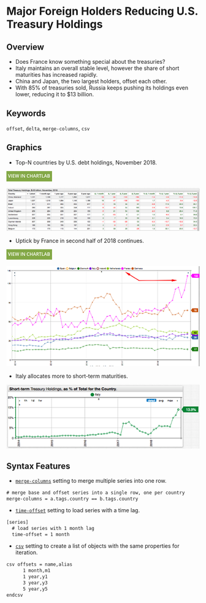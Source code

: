 # Major Foreign Holders Reducing U.S. Treasury Holdings

## Overview

* Does France know something special about the treasuries?
* Italy maintains an overall stable level, however the share of short maturities has increased rapidly.
* China and Japan, the two largest holders, offset each other.
* With 85% of treasuries sold, Russia keeps pushing its holdings even lower, reducing it to $13 billion.

## Keywords

`offset`, `delta`, `merge-columns`, `csv`

## Graphics

* Top-N countries by U.S. debt holdings, November 2018.

[![View in ChartLab](../research/images/new-button.png)](https://apps.axibase.com/chartlab/42a161bc/8/)

![](./images/us-treasury-foreign-2018-november.png)

* Uptick by France in second half of 2018 continues.

[![View in ChartLab](../research/images/new-button.png)](https://apps.axibase.com/chartlab/6ad4415b)

![](./images/us-treasury-foreign-2018-november-france.png)

* Italy allocates more to short-term maturities.

![](./images/us-treasury-foreign-2018-november-italy.png)

## Syntax Features

* [`merge-columns`](https://axibase.com/docs/charts/widgets/series-table/#merge-columns) setting to merge multiple series into one row.

```ls
# merge base and offset series into a single row, one per country
merge-columns = a.tags.country == b.tags.country
```

* [`time-offset`](https://axibase.com/docs/charts/widgets/shared/#time-offset) setting to load series with a time lag.

```ls
[series]
  # load series with 1 month lag
  time-offset = 1 month  
```

* [`csv`](https://axibase.com/docs/charts/syntax/control-structures.html#csv) setting to create a list of objects with the same properties for iteration.

```ls
csv offsets = name,alias
      1 month,m1
      1 year,y1
      3 year,y3
      5 year,y5
endcsv
```
